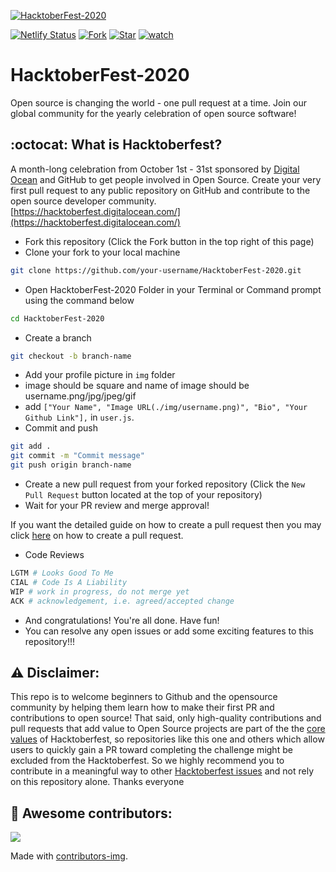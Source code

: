 [![HacktoberFest-2020](./img/hf.png)](https://hack.letskhabar.com/)

[![Netlify Status](https://api.netlify.com/api/v1/badges/637c7b73-3a80-4be3-bae6-2dd7646fe561/deploy-status)](https://app.netlify.com/sites/hacktober-fest/deploys)
[![Fork](https://img.shields.io/github/forks/letskhabar/HacktoberFest-2020?label=fork&style=social)](https://github.com/letskhabar/HacktoberFest-2020/fork)
[![Star](https://img.shields.io/github/stars/letskhabar/HacktoberFest-2020?style=social)](https://github.com/letskhabar/HacktoberFest-2020/stargazers)
[![watch](https://img.shields.io/github/watchers/letskhabar/HacktoberFest-2020?style=social)](https://github.com/letskhabar/HacktoberFest-2020/watchers)

# HacktoberFest-2020
Open source is changing the world - one pull request at a time.  Join our global community for the yearly celebration of open source software!

## :octocat: What is Hacktoberfest?
A month-long celebration from October 1st - 31st sponsored by [Digital Ocean](https://hacktoberfest.digitalocean.com/) and GitHub to get people involved in Open Source. Create your very first pull request to any public repository on GitHub and contribute to the open source developer community.
[https://hacktoberfest.digitalocean.com/](https://hacktoberfest.digitalocean.com/)

* Fork this repository (Click the Fork button in the top right of this page)
* Clone your fork to your local machine

```bash
git clone https://github.com/your-username/HacktoberFest-2020.git
```

* Open HacktoberFest-2020 Folder in your Terminal or Command prompt using the command below

```bash
cd HacktoberFest-2020
```

* Create a branch

```bash
git checkout -b branch-name
```

* Add your profile picture in `img` folder
* image should be square and name of image should be username.png/jpg/jpeg/gif
* add `["Your Name", "Image URL(./img/username.png)", "Bio", "Your Github Link"],` in `user.js`.
* Commit and push

```bash
git add .
git commit -m "Commit message"
git push origin branch-name
```
* Create a new pull request from your forked repository (Click the ```New Pull Request``` button located at the top of your repository)
* Wait for your PR review and merge approval!

If you want the detailed guide on how to create a pull request then you may click [here](https://www.digitalocean.com/community/tutorials/how-to-create-a-pull-request-on-github) on how to create a pull request.

* Code Reviews
```bash
LGTM # Looks Good To Me 
CIAL # Code Is A Liability 
WIP # work in progress, do not merge yet
ACK # acknowledgement, i.e. agreed/accepted change
```

* And congratulations! You're all done. Have fun!
* You can resolve any open issues or add some exciting features to this repository!!!


## :warning: Disclaimer:
This repo is to welcome beginners to Github and the opensource community by helping them learn how to make their first PR and contributions to open source!
That said, only high-quality contributions and pull requests that add value to Open Source projects are part of the the [core values](https://hacktoberfest.digitalocean.com/details) of Hacktoberfest, so repositories like this one and others which allow users to quickly gain a PR toward completing the challenge might be excluded from the Hacktoberfest.
So we highly recommend you to contribute in a meaningful way to other [Hacktoberfest issues](https://hacktoberfest.digitalocean.com/#projects) and not rely on this repository alone.
Thanks everyone

## :star_struck: Awesome contributors:

<a href="https://github.com/letskhabar/HacktoberFest-2020/graphs/contributors">
  <img src="https://contributors-img.web.app/image?repo=letskhabar/HacktoberFest-2020" />
</a>

Made with [contributors-img](https://contributors-img.web.app).

